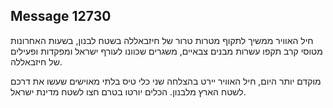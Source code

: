 ## Message 12730

חיל האוויר ממשיך לתקוף מטרות טרור של חיזבאללה בשטח לבנון, בשעות האחרונות מטוסי קרב תקפו עשרות מבנים צבאיים, משגרים שכוונו לעורף ישראל ומפקדות ופעילים של חיזבאללה.

מוקדם יותר היום, חיל האוויר יירט בהצלחה שני כלי טיס בלתי מאוישים שעשו את דרכם לשטח הארץ מלבנון.
הכלים יורטו בטרם חצו לשטח מדינת ישראל.

